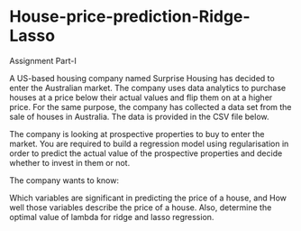 # House-price-prediction-Ridge-Lasso

Assignment Part-I

A US-based housing company named Surprise Housing has decided to enter the Australian market. The company uses data analytics to purchase houses at a price below their actual values and flip them on at a higher price. For the same purpose, the company has collected a data set from the sale of houses in Australia. The data is provided in the CSV file below.

 The company is looking at prospective properties to buy to enter the market. You are required to build a regression model using regularisation in order to predict the actual value of the prospective properties and decide whether to invest in them or not.

 The company wants to know:

   Which variables are significant in predicting the price of a house, and How well those variables describe the price of a house. Also, determine the optimal value of lambda for ridge and lasso regression.
